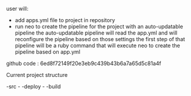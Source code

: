 user will:

- add apps.yml file to project in repository
- run neo to create the pipeline for the project with an auto-updatable pipeline
the auto-updatable pipeline will read the app.yml and will reconfigure the pipeline based on those settings
the first step of that pipeline will be a ruby command that will execute neo to create the pipeline based on app.yml

github code :
6ed8f72149f20e3eb9c439b43b6a7a65d5c81a4f


Current project structure

-src
    -
-deploy
    -
-build


